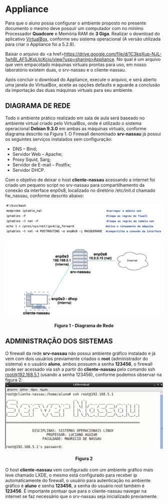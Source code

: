 # Appliance
Para que o aluno possa configurar o ambiente proposto no presente documento o mesmo deve possuir um computador com no mínimo Processador <b>Quadcore</b> e Memória RAM de <b>3 Giga</b>.
Realizar o download do aplicativo <a href = https://www.virtualbox.org/wiki/Downloads>VirtualBox</a>, conforme seu sistema operacional (A versão utilizada para criar o Appliance foi a 5.2.8).


Baixar o arquivo do <a href=https://drive.google.com/file/d/1C3kqXup-NJL-1whBl_AF5JKpLljcKcjo/view?usp=sharing>Appliance</a>. No qual é um arquivo que vem empacotado máquinas virtuais prontas para uso, em nosso laboratório existem duas, o srv-nassau e o cliente-nassau.

Após concluir o download do Appliance, execute o arquivo, e será aberto uma janela do VirtualBox, aceite as opções defaults e aguarde a conclusão da importação das duas máquinas virtuais para seu ambiente.

## DIAGRAMA DE REDE

Todo o ambiente prático realizado em sala de aula será baseado no ambiente virtual criado pelo VirtualBox, onde é utilizado o sistema operacional <b>Debian 9.3.0</b> em ambas as máquinas virtuais, conforme diagrama descrito na Figura 1.
O Firewall denominado <b>srv-nassau</b> já possui os seguintes serviços instalados sem configuração:

 * DNS – Bind;
 * Servidor Web – Apache;
 * Proxy Squid, Sarg;
 * Servidor de E-mail – Postfix;
 * Servidor DHCP.

Com o objetivo de deixar o host <b>cliente-nassau</b> acessando a internet foi criado um pequeno script no srv-nassau para compartilhamento da conexão da interface enp0s8, localizado no diretório /etc/init.d chamado fw_nassau, conforme descrito abaixo:

![](images/firewall.png)

![](images/diagrama-rede.png)
<h4 align="middle">Figura 1 - Diagrama de Rede</h4>

## ADMINISTRAÇÃO DOS SISTEMAS

O firewall da rede <B>srv-nassau</B> não possui ambiente gráfico instalado e já vem com dois usuários previamente criados o <b>root</b> (administrador do sistema) e o usuário <b>aluno</b>, ambos possuem a senha <b>123456</b>, o firewall pode ser acessado via ssh a partir do <b>cliente-nassau</b> pelo comando ssh root@192.168.5.1 (usando a senha 123456), conforme podemos observar na figura 2:
![](images/log-client.png)
<h4 align="middle">Figura 2</h4>

O host <b>cliente-nassau</b> vem configurado com um ambiente gráfico mais leve chamado LXDE, o mesmo está configurado para receber ip automaticamente do firewall, o usuário para autenticação no ambiente gráfico é <b>aluno</b> e senha <b>123456</b>, a senha do usuário root também é <b>123456</b>.
É importante pontuar que para o cliente-nassau navegar na internet se faz necessário que o srv-nassau seja inicializado previamente.

